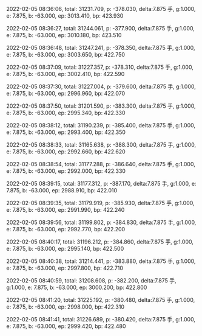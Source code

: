2022-02-05 08:36:06, total: 31231.709, p: -378.030, delta:7.875 手, g:1.000, e: 7.875, b: -63.000, ep: 3013.410, bp: 423.930

2022-02-05 08:36:27, total: 31244.061, p: -377.900, delta:7.875 手, g:1.000, e: 7.875, b: -63.000, ep: 3010.180, bp: 423.510

2022-02-05 08:36:48, total: 31247.241, p: -378.350, delta:7.875 手, g:1.000, e: 7.875, b: -63.000, ep: 3003.650, bp: 422.750

2022-02-05 08:37:09, total: 31227.357, p: -378.310, delta:7.875 手, g:1.000, e: 7.875, b: -63.000, ep: 3002.410, bp: 422.590

2022-02-05 08:37:30, total: 31227.004, p: -379.600, delta:7.875 手, g:1.000, e: 7.875, b: -63.000, ep: 2996.960, bp: 422.070

2022-02-05 08:37:50, total: 31201.590, p: -383.300, delta:7.875 手, g:1.000, e: 7.875, b: -63.000, ep: 2995.340, bp: 422.330

2022-02-05 08:38:12, total: 31190.239, p: -385.400, delta:7.875 手, g:1.000, e: 7.875, b: -63.000, ep: 2993.400, bp: 422.350

2022-02-05 08:38:33, total: 31165.638, p: -388.300, delta:7.875 手, g:1.000, e: 7.875, b: -63.000, ep: 2992.660, bp: 422.620

2022-02-05 08:38:54, total: 31177.288, p: -386.640, delta:7.875 手, g:1.000, e: 7.875, b: -63.000, ep: 2992.000, bp: 422.330

2022-02-05 08:39:15, total: 31177.312, p: -387.170, delta:7.875 手, g:1.000, e: 7.875, b: -63.000, ep: 2988.910, bp: 422.010

2022-02-05 08:39:35, total: 31179.919, p: -385.930, delta:7.875 手, g:1.000, e: 7.875, b: -63.000, ep: 2991.990, bp: 422.240

2022-02-05 08:39:56, total: 31199.802, p: -384.830, delta:7.875 手, g:1.000, e: 7.875, b: -63.000, ep: 2992.770, bp: 422.200

2022-02-05 08:40:17, total: 31196.212, p: -384.860, delta:7.875 手, g:1.000, e: 7.875, b: -63.000, ep: 2995.140, bp: 422.500

2022-02-05 08:40:38, total: 31214.441, p: -383.880, delta:7.875 手, g:1.000, e: 7.875, b: -63.000, ep: 2997.800, bp: 422.710

2022-02-05 08:40:59, total: 31208.608, p: -382.200, delta:7.875 手, g:1.000, e: 7.875, b: -63.000, ep: 3000.200, bp: 422.800

2022-02-05 08:41:20, total: 31225.192, p: -380.480, delta:7.875 手, g:1.000, e: 7.875, b: -63.000, ep: 2998.000, bp: 422.310

2022-02-05 08:41:41, total: 31226.689, p: -380.420, delta:7.875 手, g:1.000, e: 7.875, b: -63.000, ep: 2999.420, bp: 422.480